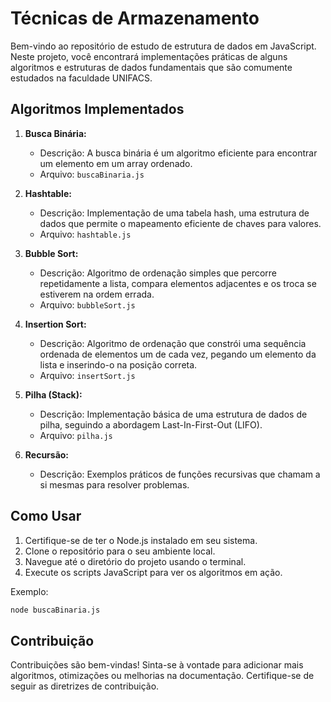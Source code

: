 # Técnicas de Armazenamento

Bem-vindo ao repositório de estudo de estrutura de dados em JavaScript. Neste projeto, você encontrará implementações práticas de alguns algoritmos e estruturas de dados fundamentais que são comumente estudados na faculdade UNIFACS.

## Algoritmos Implementados

1. **Busca Binária:**
   - Descrição: A busca binária é um algoritmo eficiente para encontrar um elemento em um array ordenado.
   - Arquivo: `buscaBinaria.js`

2. **Hashtable:**
   - Descrição: Implementação de uma tabela hash, uma estrutura de dados que permite o mapeamento eficiente de chaves para valores.
   - Arquivo: `hashtable.js`

3. **Bubble Sort:**
   - Descrição: Algoritmo de ordenação simples que percorre repetidamente a lista, compara elementos adjacentes e os troca se estiverem na ordem errada.
   - Arquivo: `bubbleSort.js`

4. **Insertion Sort:**
   - Descrição: Algoritmo de ordenação que constrói uma sequência ordenada de elementos um de cada vez, pegando um elemento da lista e inserindo-o na posição correta.
   - Arquivo: `insertSort.js`

5. **Pilha (Stack):**
   - Descrição: Implementação básica de uma estrutura de dados de pilha, seguindo a abordagem Last-In-First-Out (LIFO).
   - Arquivo: `pilha.js`

6. **Recursão:**
   - Descrição: Exemplos práticos de funções recursivas que chamam a si mesmas para resolver problemas.

## Como Usar

1. Certifique-se de ter o Node.js instalado em seu sistema.
2. Clone o repositório para o seu ambiente local.
3. Navegue até o diretório do projeto usando o terminal.
4. Execute os scripts JavaScript para ver os algoritmos em ação.

Exemplo:
```bash
node buscaBinaria.js
```

## Contribuição

Contribuições são bem-vindas! Sinta-se à vontade para adicionar mais algoritmos, otimizações ou melhorias na documentação. Certifique-se de seguir as diretrizes de contribuição.
